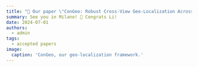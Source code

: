 ```yaml
---
title: "🎉 Our paper \"ConGeo: Robust Cross-View Geo-Localization Across Ground View Variations\" has been accepted to ECCV 2024! 🎉"
summary: See you in Milano! 🥳 Congrats Li!
date: 2024-07-01
authors:
  - admin
tags:
  - accepted papers
image:
  caption: 'ConGeo, our geo-localization framework.'
---
```



